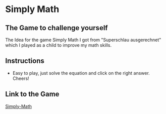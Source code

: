 # Simply Math


## The Game to challenge yourself

The Idea for the game Simply Math I got from "Superschlau ausgerechnet" 
which I played as a child to improve my math skills.


## Instructions

- Easy to play, just solve the equation and click on the right answer.
  Cheers!

## Link to the Game

 
[Simply-Math](https://alex-wd-22.github.io/Simply-Math/)